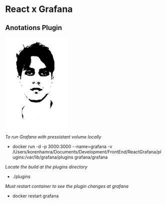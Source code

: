 # React x Grafana

## Anotations Plugin

<img src="./src/img/logo.svg" width="200">

_To run Grafana with pressistant volume locally_

- docker run -d -p 3000:3000 --name=grafana -v /Users/korenhamra/Documents/Development/FrontEnd/ReactGrafana/plugins:/var/lib/grafana/plugins grafana/grafana

_Locate the build at the plugins directory_

- ./plugins

_Must restart container to see the plugin changes at grafana_

- docker restart grafana
